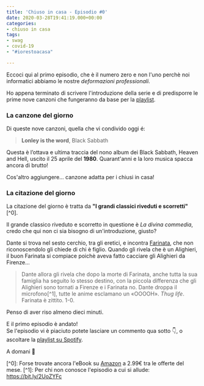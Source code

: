```yaml
---
title: 'Chiuso in casa - Episodio #0'
date: 2020-03-28T19:41:19.000+00:00
categories:
- chiuso in casa
tags:
- swag
- covid-19
- "#iorestoacasa"

---
```

Eccoci qui al primo episodio, che è il numero zero e non l'uno perchè noi informatici abbiamo le nostre _deformazioni professionali_.

Ho appena terminato di scrivere l'introduzione della serie e di predisporre le prime nove canzoni che fungeranno da base per la [playlist](https://spoti.fi/3apGc1X).

### La canzone del giorno

Di queste nove canzoni, quella che vi condivido oggi é:

> **Lonley is the word**, Black Sabbath

Questa è l’ottava e ultima traccia del nono album dei Black Sabbath, Heaven and Hell, uscito il 25 aprile del **1980**. Quarant'anni e la loro musica spacca ancora di brutto!

Cos'altro aggiungere... canzone adatta per i chiusi in casa!

### La citazione del giorno

La citazione del giorno è tratta da **"I grandi classici riveduti e scorretti"**\[^0\].

Il grande classico riveduto e scorretto in questione è _La divina commedia_, credo che qui non ci sia bisogno di un'introduzione, giusto?

Dante si trova nel sesto cerchio, tra gli eretici, e incontra [Farinata](https://it.wikipedia.org/wiki/Farinata_degli_Uberti), che non riconoscendolo gli chiede di chi è figlio. Quando gli rivela che è un Alighieri, il buon Farinata si compiace poichè aveva fatto cacciare gli Alighieri da Firenze...

> Dante allora gli rivela che dopo la morte di Farinata, anche tutta la sua famiglia ha seguito lo stesso destino, con la piccola differenza che gli Alighieri sono tornati a Firenze e i Farinata no. Dante droppa il microfono\[^1\], tutte le anime esclamano un «OOOOH». _Thug life_. Farinata è zittito. 1-0.

Penso di aver riso almeno dieci minuti.

E il primo episodio è andato!  
Se l'episodio vi è piaciuto potete lasciare un commento qua sotto 👇, o ascoltare la [playlist su Spotify](https://spoti.fi/3apGc1X).

A domani 👋

\[^0\]: Forse trovate ancora l'eBook su [Amazon](https://www.amazon.it/dp/B07HC33MX9/) a 2.99€ tra le offerte del mese.
\[^1\]: Per chi non conosce l'episodio a cui si allude: https://bit.ly/2UoZYFc